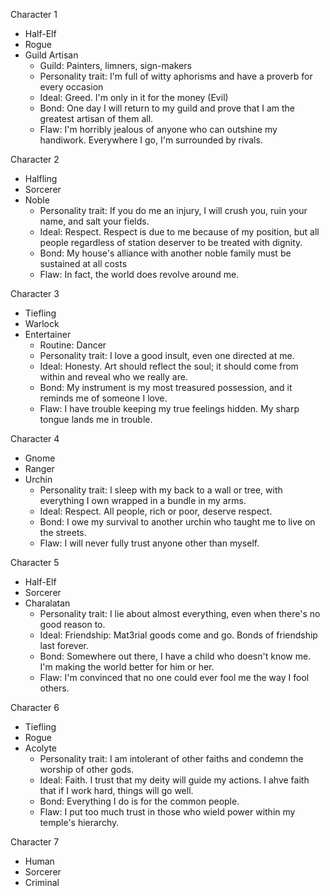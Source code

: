 Character 1

* Half-Elf
* Rogue
* Guild Artisan
	* Guild: Painters, limners, sign-makers
	* Personality trait: I'm full of witty aphorisms and have a proverb for every occasion
	* Ideal: Greed. I'm only in it for the money (Evil)
	* Bond: One day I will return to my guild and prove that I am the greatest artisan of them all.
	* Flaw: I'm horribly jealous of anyone who can outshine my handiwork. Everywhere I go, I'm surrounded by rivals.

Character 2

* Halfling
* Sorcerer
* Noble
	* Personality trait: If you do me an injury, I will crush you, ruin your name, and salt your fields.
	* Ideal: Respect. Respect is due to me because of my position, but all people regardless of station deserver to be treated with dignity.
	* Bond: My house's alliance with another noble family must be sustained at all costs
	* Flaw: In fact, the world does revolve around me.

Character 3

* Tiefling
* Warlock
* Entertainer
	* Routine: Dancer
	* Personality trait: I love a good insult, even one directed at me.
	* Ideal: Honesty. Art should reflect the soul; it should come from within and reveal who we really are.
	* Bond: My instrument is my most treasured possession, and it reminds me of someone I love.
	* Flaw: I have trouble keeping my true feelings hidden. My sharp tongue lands me in trouble.

Character 4

* Gnome
* Ranger
* Urchin
	* Personality trait: I sleep with my back to a wall or tree, with everything I own wrapped in a bundle in my arms.
	* Ideal: Respect. All people, rich or poor, deserve respect.
	* Bond: I owe my survival to another urchin who taught me to live on the streets.
	* Flaw: I will never fully trust anyone other than myself.

Character 5

* Half-Elf
* Sorcerer
* Charalatan
	* Personality trait: I lie about almost everything, even when there's no good reason to.
	* Ideal: Friendship: Mat3rial goods come and go. Bonds of friendship last forever.
	* Bond: Somewhere out there, I have a child who doesn't know me. I'm making the world better for him or her.
	* Flaw: I'm convinced that no one could ever fool me the way I fool others.

Character 6

* Tiefling
* Rogue
* Acolyte
	* Personality trait: I am intolerant of other faiths and condemn the worship of other gods.
	* Ideal: Faith. I trust that my deity will guide my actions. I ahve faith that if I work hard, things will go well.
	* Bond: Everything I do is for the common people.
	* Flaw: I put too much trust in those who wield power within my temple's hierarchy.

Character 7

* Human
* Sorcerer
* Criminal
